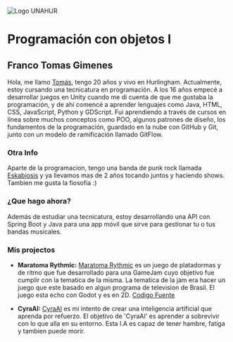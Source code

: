 ![Logo UNAHUR](./UNAHUR.png)

# Programación con objetos I
## Franco Tomas Gimenes
Hola, me llamo [Tomás](https://www.instagram.com/tomy.java/), tengo 20 años y vivo en Hurlingham. Actualmente, estoy cursando una tecnicatura en programación. A los 16 años empecé a desarrollar juegos en Unity cuando me di cuenta de que me gustaba la programación, y de ahí comencé a aprender lenguajes como Java, HTML, CSS, JavaScript, Python y GDScript. Fui aprendiendo a través de cursos en línea sobre muchos conceptos como POO, algunos patrones de diseño, los fundamentos de la programación, guardado en la nube con GitHub y Git, junto con un modelo de ramificación llamado GitFlow.

### Otra Info
Aparte de la programacion, tengo una banda de punk rock llamada [Eskabiosis](https://www.instagram.com/eskabiosis/) y ya llevamos mas de 2 años tocando juntos y haciendo shows. Tambien me gusta la fiosofia :)

### ¿Que hago ahora?
Además de estudiar una tecnicatura, estoy desarrollando una API con Spring Boot y Java para una app móvil que sirve para gestionar tu o tus bandas musicales.

### Mis projectos
- **Maratoma Rythmic:**
  [Maratoma Rythmic](https://eltomydev.itch.io/maratoma-rythmic) es un juego de platadormas y de ritmo que fue desarrollado para una GameJam cuyo objetivo fue cumplir con la tematica de la misma. La tematica de la jam era hacer un juego que este basado en algun programa de television de Brasil. El juego esta echo con Godot y es en 2D. [Codigo Fuente](https://github.com/ElTomyDev/gamejam-maratoma-rhythm)

- **CyraAI:**
  [CyraAI](https://github.com/ElTomyDev/CyraIA-0) es mi intento de crear una inteligencia artificial que aprenda por refuerzo. El objetivo de 'CyraAI' es aprender a sobrevivir con lo que alla en su entorno. Esta I.A es capaz de tener hambre, fatiga y tambien puede morir.
